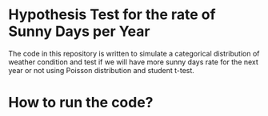# Hypothesis Test for the rate of Sunny Days per Year
The code in this repository is written to simulate a categorical distribution of weather condition and test if we will have more sunny days rate for the next year or not using Poisson distribution and student t-test.
# How to run the code?
